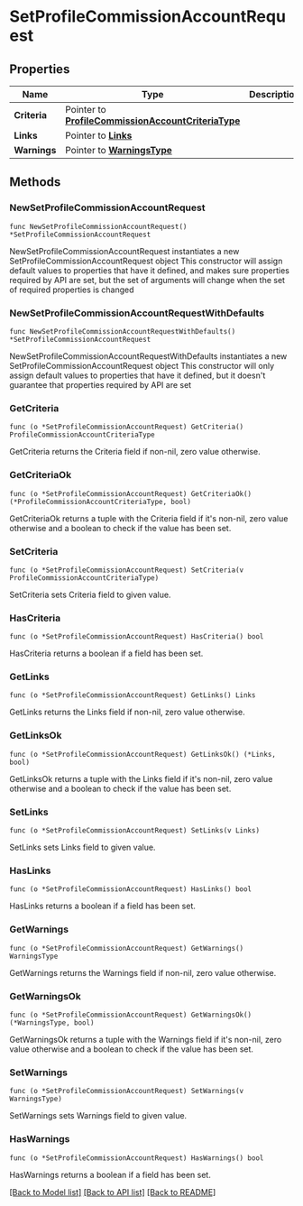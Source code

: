 # SetProfileCommissionAccountRequest

## Properties

Name | Type | Description | Notes
------------ | ------------- | ------------- | -------------
**Criteria** | Pointer to [**ProfileCommissionAccountCriteriaType**](ProfileCommissionAccountCriteriaType.md) |  | [optional] 
**Links** | Pointer to [**Links**](Links.md) |  | [optional] 
**Warnings** | Pointer to [**WarningsType**](WarningsType.md) |  | [optional] 

## Methods

### NewSetProfileCommissionAccountRequest

`func NewSetProfileCommissionAccountRequest() *SetProfileCommissionAccountRequest`

NewSetProfileCommissionAccountRequest instantiates a new SetProfileCommissionAccountRequest object
This constructor will assign default values to properties that have it defined,
and makes sure properties required by API are set, but the set of arguments
will change when the set of required properties is changed

### NewSetProfileCommissionAccountRequestWithDefaults

`func NewSetProfileCommissionAccountRequestWithDefaults() *SetProfileCommissionAccountRequest`

NewSetProfileCommissionAccountRequestWithDefaults instantiates a new SetProfileCommissionAccountRequest object
This constructor will only assign default values to properties that have it defined,
but it doesn't guarantee that properties required by API are set

### GetCriteria

`func (o *SetProfileCommissionAccountRequest) GetCriteria() ProfileCommissionAccountCriteriaType`

GetCriteria returns the Criteria field if non-nil, zero value otherwise.

### GetCriteriaOk

`func (o *SetProfileCommissionAccountRequest) GetCriteriaOk() (*ProfileCommissionAccountCriteriaType, bool)`

GetCriteriaOk returns a tuple with the Criteria field if it's non-nil, zero value otherwise
and a boolean to check if the value has been set.

### SetCriteria

`func (o *SetProfileCommissionAccountRequest) SetCriteria(v ProfileCommissionAccountCriteriaType)`

SetCriteria sets Criteria field to given value.

### HasCriteria

`func (o *SetProfileCommissionAccountRequest) HasCriteria() bool`

HasCriteria returns a boolean if a field has been set.

### GetLinks

`func (o *SetProfileCommissionAccountRequest) GetLinks() Links`

GetLinks returns the Links field if non-nil, zero value otherwise.

### GetLinksOk

`func (o *SetProfileCommissionAccountRequest) GetLinksOk() (*Links, bool)`

GetLinksOk returns a tuple with the Links field if it's non-nil, zero value otherwise
and a boolean to check if the value has been set.

### SetLinks

`func (o *SetProfileCommissionAccountRequest) SetLinks(v Links)`

SetLinks sets Links field to given value.

### HasLinks

`func (o *SetProfileCommissionAccountRequest) HasLinks() bool`

HasLinks returns a boolean if a field has been set.

### GetWarnings

`func (o *SetProfileCommissionAccountRequest) GetWarnings() WarningsType`

GetWarnings returns the Warnings field if non-nil, zero value otherwise.

### GetWarningsOk

`func (o *SetProfileCommissionAccountRequest) GetWarningsOk() (*WarningsType, bool)`

GetWarningsOk returns a tuple with the Warnings field if it's non-nil, zero value otherwise
and a boolean to check if the value has been set.

### SetWarnings

`func (o *SetProfileCommissionAccountRequest) SetWarnings(v WarningsType)`

SetWarnings sets Warnings field to given value.

### HasWarnings

`func (o *SetProfileCommissionAccountRequest) HasWarnings() bool`

HasWarnings returns a boolean if a field has been set.


[[Back to Model list]](../README.md#documentation-for-models) [[Back to API list]](../README.md#documentation-for-api-endpoints) [[Back to README]](../README.md)


